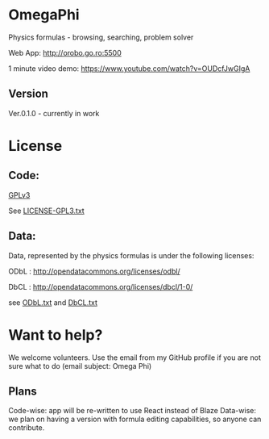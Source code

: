 OmegaPhi
=========

Physics formulas - browsing, searching, problem solver

Web App: http://orobo.go.ro:5500

1 minute video demo:
https://www.youtube.com/watch?v=OUDcfJwGIgA

Version
----

Ver.0.1.0 - currently in work

License
=========

Code:
----

[GPLv3](http://www.gnu.org/copyleft/gpl.html)

See [LICENSE-GPL3.txt](/LICENSE-GPL3.txt)


Data:
----

Data, represented by the physics formulas is under the following licenses:

ODbL : http://opendatacommons.org/licenses/odbl/

DbCL : http://opendatacommons.org/licenses/dbcl/1-0/

see [ODbL.txt](/ODbL.txt) and [DbCL.txt](/DbCL.txt)


Want to help?
=========

We welcome volunteers. Use the email from my GitHub profile if you are not sure what to do (email subject: Omega Phi)

Plans
----

Code-wise: app will be re-written to use React instead of Blaze
Data-wise: we plan on having a version with formula editing capabilities, so anyone can contribute.

